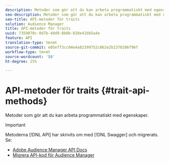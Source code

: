 ```yaml
---
description: Metoder som gör att du kan arbeta programmatiskt med egenskaper.
seo-description: Metoder som gör att du kan arbeta programmatiskt med egenskaper.
seo-title: API-metoder för traits
solution: Audience Manager
title: API-metoder för traits
uuid: 7359070c-0d7b-4dd9-8b8b-028e41bb5a4e
feature: API
translation-type: tm+mt
source-git-commit: e05eff3cc04e4a82399752c862e2b2370286f96f
workflow-type: tm+mt
source-wordcount: '58'
ht-degree: 25%

---
```



# API-metoder för traits {#trait-api-methods}

Metoder som gör att du kan arbeta programmatiskt med egenskaper.

>[!IMPORTANT]
>
>Metoderna [!DNL API] har skrivits om med [!DNL Swagger] och migrerats. Se:
>
>* [Adobe Audience Manager API Docs](https://bank.demdex.com/portal/swagger/index.html)
>* [Migrera API-kod för Audience Manager](../../api/api-swagger-migration.md)